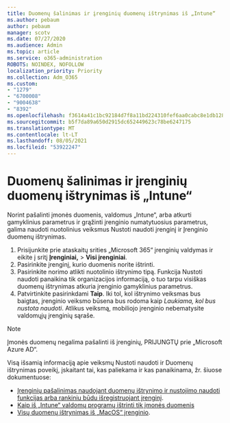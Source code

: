 ```yaml
---
title: Duomenų šalinimas ir įrenginių duomenų ištrynimas iš „Intune“
ms.author: pebaum
author: pebaum
manager: scotv
ms.date: 07/27/2020
ms.audience: Admin
ms.topic: article
ms.service: o365-administration
ROBOTS: NOINDEX, NOFOLLOW
localization_priority: Priority
ms.collection: Adm_O365
ms.custom:
- "1279"
- "6700008"
- "9004638"
- "8392"
ms.openlocfilehash: f3614a41c1bc92184d7f8a11bd224310fef6aa0cabc8e1db1288bde01ca1cb5a
ms.sourcegitcommit: b5f7da89a650d2915dc652449623c78be6247175
ms.translationtype: MT
ms.contentlocale: lt-LT
ms.lasthandoff: 08/05/2021
ms.locfileid: "53922247"
---
```

# <a name="removing-data-and-wiping-devices-from-intune"></a>Duomenų šalinimas ir įrenginių duomenų ištrynimas iš „Intune“

Norint pašalinti įmonės duomenis, valdomus „Intune“, arba atkurti gamyklinius parametrus ir grąžinti įrenginio numatytuosius parametrus, galima naudoti nuotolinius veiksmus Nustoti naudoti įrenginį ir Įrenginio duomenų ištrynimas.

1. Prisijunkite prie ataskaitų srities „Microsoft 365“ įrenginių valdymas ir eikite į sritį **Įrenginiai,** > **Visi įrenginiai**.
2. Pasirinkite įrenginį, kurio duomenis norite ištrinti.
3. Pasirinkite norimo atlikti nuotolinio ištrynimo tipą. Funkcija Nustoti naudoti panaikina tik organizacijos informaciją, o tuo tarpu visiškas duomenų ištrynimas atkuria įrenginio gamyklinius parametrus.
4. Patvirtinkite pasirinkdami **Taip**. Iki tol, kol ištrynimo veiksmas bus baigtas, įrenginio veiksmo būsena bus rodoma kaip *Laukiama, kol bus nustota naudoti*.
    Atlikus veiksmą, mobiliojo įrenginio nebematysite valdomųjų įrenginių sąraše.

> [!NOTE]
> Įmonės duomenų negalima pašalinti iš įrenginių, PRIJUNGTŲ prie „Microsoft Azure AD“. 

Visą išsamią informaciją apie veiksmų Nustoti naudoti ir Duomenų ištrynimas poveikį, įskaitant tai, kas paliekama ir kas panaikinama, žr. šiuose dokumentuose:

- [Įrenginių pašalinimas naudojant duomenų ištrynimo ir nustojimo naudoti funkcijas arba rankiniu būdu išregistruojant įrenginį](https://docs.microsoft.com/mem/intune/remote-actions/devices-wipe).
- [Kaip iš „Intune“ valdomų programų ištrinti tik įmonės duomenis](https://docs.microsoft.com/mem/intune/apps/apps-selective-wipe)
- [Visų duomenų ištrynimas iš „MacOS“ įrenginio](https://docs.microsoft.com/mem/intune/remote-actions/device-erase).